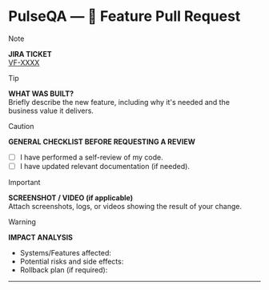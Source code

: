 # PulseQA — 📝 Feature Pull Request

> [!NOTE]
> **JIRA TICKET**  
> [VF-XXXX](https://PulseQAqa.atlassian.net/browse/VF-XXXX)  

> [!TIP]
> **WHAT WAS BUILT?**  
> Briefly describe the new feature, including why it's needed and the business value it delivers.

> [!CAUTION]
> **GENERAL CHECKLIST BEFORE REQUESTING A REVIEW**
> - [ ] I have performed a self-review of my code.
> - [ ] I have updated relevant documentation (if needed).

> [!IMPORTANT]
> **SCREENSHOT / VIDEO (if applicable)**  
> Attach screenshots, logs, or videos showing the result of your change.

> [!WARNING]  
> **IMPACT ANALYSIS**  
> - Systems/Features affected:
> - Potential risks and side effects:
> - Rollback plan (if required):

---

[VF-XXXX]: https://PulseQAqa.atlassian.net/browse/VF-XXXX
